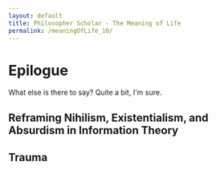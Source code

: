 ```yaml
---
layout: default
title: Philosopher Scholar - The Meaning of Life
permalink: /meaningOfLife_10/
---
```


# Epilogue 

What else is there to say? Quite a bit, I'm sure. 


## Reframing Nihilism, Existentialism, and Absurdism in Information Theory



## Trauma

